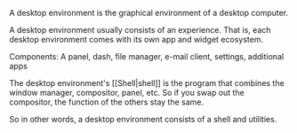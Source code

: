 A desktop environment is the graphical environment of a desktop computer.

A desktop environment usually consists of an experience. That is, each desktop environment comes with its own app and widget ecosystem.

Components: A panel, dash, file manager, e-mail client, settings, additional apps

The desktop environment's [[Shell|shell]] is the program that combines the window manager, compositor, panel, etc.
So if you swap out the compositor, the function of the others stay the same.

So in other words, a desktop environment consists of a shell and utilities.